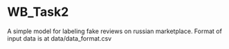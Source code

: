 # WB_Task2
A simple model for labeling fake reviews on russian marketplace. 
Format of input data is at data/data_format.csv
